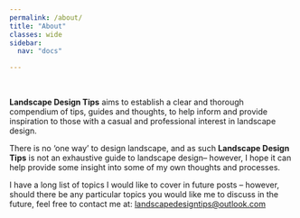 ```yaml
---
permalink: /about/
title: "About"
classes: wide
sidebar:
  nav: "docs"

---
```

 
<BR>
 
**Landscape Design Tips** aims  to establish a clear and thorough compendium of tips, guides and thoughts, to help inform and provide inspiration to those with a casual and professional interest in landscape design. 

There is no ‘one way’ to design landscape, and as such **Landscape Design Tips** is not an exhaustive guide to landscape design– however, I hope it can help provide some insight into some of my own thoughts and processes.

I have a long list of topics I would like to cover in future posts – however, should there be any particular topics you would like me to discuss in the future, feel free to contact me at: landscapedesigntips@outlook.com

